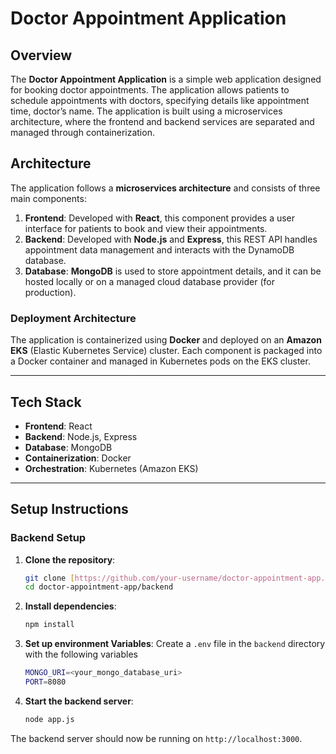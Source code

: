 # Doctor Appointment Application

## Overview

The **Doctor Appointment Application** is a simple web application designed for booking doctor appointments. The application allows patients to schedule appointments with doctors, specifying details like appointment time, doctor’s name. The application is built using a microservices architecture, where the frontend and backend services are separated and managed through containerization.

## Architecture

The application follows a **microservices architecture** and consists of three main components:

1. **Frontend**: Developed with **React**, this component provides a user interface for patients to book and view their appointments.
2. **Backend**: Developed with **Node.js** and **Express**, this REST API handles appointment data management and interacts with the DynamoDB database.
3. **Database**: **MongoDB** is used to store appointment details, and it can be hosted locally or on a managed cloud database provider (for production).

### Deployment Architecture

The application is containerized using **Docker** and deployed on an **Amazon EKS** (Elastic Kubernetes Service) cluster. Each component is packaged into a Docker container and managed in Kubernetes pods on the EKS cluster.

---

## Tech Stack

- **Frontend**: React
- **Backend**: Node.js, Express
- **Database**: MongoDB
- **Containerization**: Docker
- **Orchestration**: Kubernetes (Amazon EKS)

---

## Setup Instructions

### Backend Setup

1. **Clone the repository**:
   ```bash
   git clone [https://github.com/your-username/doctor-appointment-app.git](https://github.com/saicharan0807/midterm/)
   cd doctor-appointment-app/backend
2. **Install dependencies**:
   ```bash
   npm install
3. **Set up environment Variables**: Create a `.env` file in the `backend` directory with the following variables
   ```bash
   MONGO_URI=<your_mongo_database_uri>
   PORT=8080
4. **Start the backend server**:
   ```bash
   node app.js

The backend server should now be running on `http://localhost:3000`.
